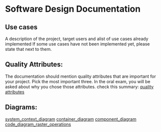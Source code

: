# Software Design Documentation

## Use cases 

A description of the project, target users and alist of use cases already implemented If some use cases have not been implemented yet, please state that next to them.

## Quality Attributes:

The documentation should mention quality attributes that are important for your project. Pick the most important three. In the oral exam, you will be asked about why you chose those attributes. check this summary: [quality attributes](https://blog.devgenius.io/top-10-architecture-characteristics-non-functional-requirements-with-cheatsheat-7ad14bbb0a9b)

## Diagrams:

[system_context_diagram](.docs/system_context_diagram.puml)
[container_diagram](.docs/container_diagram.puml)
[component_diagram](.docs/component_diagram.puml)
[code_diagram_raster_operations](.docs/code_diagram_raster_operations.puml)
